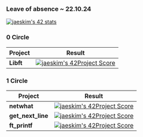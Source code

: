 ### Leave of absence ~ 22.10.24  
[![jaeskim's 42 stats](https://badge42.herokuapp.com/api/stats/jhwang)](https://github.com/JaeSeoKim/badge42)  


### 0 Circle
| Project | Result |
| - | - |
| **Libft** | [![jaeskim's 42Project Score](https://badge42.herokuapp.com/api/project/jhwang/Libft)](https://github.com/JaeSeoKim/badge42) |

### 1 Circle
| Project | Result |
| - | - |
| **netwhat**       | [![jaeskim's 42Project Score](https://badge42.herokuapp.com/api/project/jhwang/netwhat)](https://github.com/JaeSeoKim/badge42) |
| **get_next_line** | [![jaeskim's 42Project Score](https://badge42.herokuapp.com/api/project/jhwang/get_next_line)](https://github.com/JaeSeoKim/badge42) |
| **ft_printf**     | [![jaeskim's 42Project Score](https://badge42.herokuapp.com/api/project/jhwang/ft_printf)](https://github.com/JaeSeoKim/badge42) |
